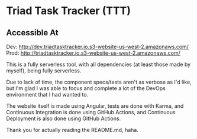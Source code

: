 # Triad Task Tracker (TTT)

## Accessible At  
  
Dev: http://dev.triadtasktracker.io.s3-website-us-west-2.amazonaws.com/   
Prod: http://triadtasktracker.io.s3-website-us-west-2.amazonaws.com/  
  

This is a fully serverless tool, with all dependencies (at least those made by myself), being fully serverless.  
  
Due to lack of time, the component specs/tests aren't as verbose as I'd like, but I'm glad I was able to focus and complete a lot of the DevOps environment that I had wanted to.  
  
The website itself is made using Angular, tests are done with Karma, and Continuous Integration is done using GitHub Actions, and Continuous Deployment is also done using GitHub Actions.  
  
Thank you for actually reading the README.md, haha.

